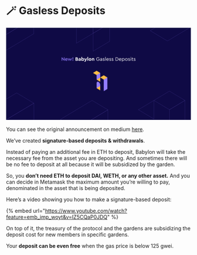 # 🪄 Gasless Deposits

![Gasless Deposits](<../../.gitbook/assets/image (12).png>)

You can see the original announcement on medium [here](https://medium.com/babylon-finance/introducing-gasless-deposits-51e2d31ccd3f).

We’ve created **signature-based deposits & withdrawals**.

Instead of paying an additional fee in ETH to deposit, Babylon will take the necessary fee from the asset you are depositing. And sometimes there will be no fee to deposit at all because it will be subsidized by the garden.

So, you **don’t need ETH to deposit DAI, WETH, or any other asset.** And you can decide in Metamask the maximum amount you’re willing to pay, denominated in the asset that is being deposited.

Here’s a video showing you how to make a signature-based deposit:

{% embed url="https://www.youtube.com/watch?feature=emb_imp_woyt&v=IZ5CQaP0JDQ" %}

On top of it, the treasury of the protocol and the gardens are subsidizing the deposit cost for new members in specific gardens.&#x20;

Your **deposit can be even free** when the gas price is below 125 gwei.
